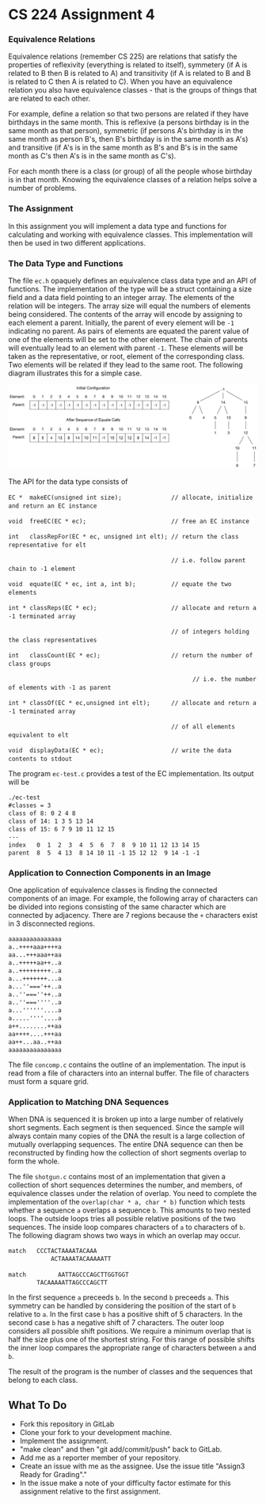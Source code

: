 # CS 224 Assignment 4

### Equivalence Relations

Equivalence relations (remember CS 225) are relations that satisfy the properties of reflexivity (everything is related to itself), symmetery (if A is related to B then B is related to A) and transitivity (if A is related to B and B is related to C then A is related to C). When you have an equivalence relation you also have equivalence classes - that is the groups of things that are related to each other. 

For example, define a relation so that two persons are related if they have birthdays in the same month. This is reflexive (a persons birthday is in the same month as that person), symmetric (if persons A's birthday is in the same month as person B's, then B's birthday is in the same month as A's) and transitive (if A's is in the same month as B's and B's is in the same month as C's then A's is in the same month as C's). 

For each month there is a class (or group) of all the people whose birthday is in that month. Knowing the equivalence classes of a relation helps solve a number of problems. 

### The Assignment

In this assignment you will implement a data type and functions for calculating and working with equivalence classes. This implementation will then be used in two different applications. 

### The Data Type and Functions

The file ``ec.h`` opaquely defines an equivalence class data type and an API of functions. The implementation of the type will be a struct containing a size field and a data field pointing to an integer array. The elements of the relation will be integers. The array size will equal the numbers of elements being considered. The contents of the array will encode by assigning to each element a parent. Initially, the parent of every element will be ``-1`` indicating no parent. As pairs of elements are equated the parent value of one of the elements will be set to the other element. The chain of parents will eventually lead to an element with parent ``-1``. These elements will be taken as the representative, or root, element of the corresponding class. Two elements will be related if they lead to the same root. The following diagram illustrates this for a simple case. 

![EC.png](EC.png)

The API for the data type consists of


``EC *  makeEC(unsigned int size);              // allocate, initialize and return an EC instance``

``void  freeEC(EC * ec);                        // free an EC instance``

``int   classRepFor(EC * ec, unsigned int elt); // return the class representative for elt``

``                                              // i.e. follow parent chain to -1 element``

``void  equate(EC * ec, int a, int b);          // equate the two elements``

``int * classReps(EC * ec);                     // allocate and return a -1 terminated array ``

``                                              // of integers holding the class representatives``

``int   classCount(EC * ec);                    // return the number of class groups ``

``													  // i.e. the number of elements with -1 as parent``

``int * classOf(EC * ec,unsigned int elt);      // allocate and return a -1 terminated array``

``                                              // of all elements equivalent to elt``

``void  displayData(EC * ec);                   // write the data contents to stdout``


The program ``ec-test.c`` provides a test of the EC implementation. Its output will be 

```
./ec-test
#classes = 3
class of 8: 0 2 4 8 
class of 14: 1 3 5 13 14 
class of 15: 6 7 9 10 11 12 15 
---
index   0  1  2  3  4  5  6  7  8  9 10 11 12 13 14 15 
parent  8  5  4 13  8 14 10 11 -1 15 12 12  9 14 -1 -1 

```

### Application to Connection Components in an Image

One application of equivalence classes is finding the connected components of an image. For example, the following array of characters can be divided into regions consisting of the same character which are connected by adjacency. There are 7 regions because the ``+`` characters exist in 3 disconnected regions. 

```
aaaaaaaaaaaaaaa
a..++++aaa++++a
aa...+++aaa++aa
a..+++++aa++..a
a..+++++++++..a
a...+++++++...a
a...''==='++..a
a..''===''++..a
a..''===''''..a
a...''''''....a
a.....''''....a
a++........++aa
aa++++....+++aa
aa++...aa..++aa
aaaaaaaaaaaaaaa
```

The file ``concomp.c`` contains the outline of an implementation. The input is read from a file of characters into an internal buffer. The file of characters must form a square grid. 

### Application to Matching DNA Sequences

When DNA is sequenced it is broken up into a large number of relatively short segments. Each segment is then sequenced. Since the sample will always contain many copies of the DNA the result is a large collection of mutually overlapping sequences. The entire DNA sequence can then be reconstructed by finding how the collection of short segments overlap to form the whole. 

The file ``shotgun.c`` contains most of an implementation that given a collection of short sequences determines the number, and members, of equivalence classes under the relation of overlap. You need to complete the implementation of the ``overlap(char * a, char * b)`` function which tests whether a sequence ``a`` overlaps a sequence ``b``. This amounts to two nested loops. The outside loops tries all possible relative positions of the two sequences. The inside loop compares characters of ``a`` to characters of ``b``. The following diagram shows two ways in which an overlap may occur.

```
match   CCCTACTAAAATACAAA
            ACTAAAATACAAAAATT

match         AATTAGCCCAGCTTGGTGGT
        TACAAAAATTAGCCCAGCTT
```

In the first sequence ``a`` preceeds ``b``. In the second ``b`` preceeds ``a``. This symmetry can be handled by considering the position of the start of ``b`` relative to ``a``. In the first case ``b`` has a positive shift of 5 characters. In the second case ``b`` has a negative shift of 7 characters. The outer loop considers all possible shift positions. We require a minimum overlap that is half the size plus one of the shortest string. For this range of possible shifts the inner loop compares the appropriate range of characters between ``a`` and ``b``. 

The result of the program is the number of classes and the sequences that belong to each class. 



## What To Do

- Fork this repository in GitLab
- Clone your fork to your development machine.
- Implement the assignment. 
- "make clean" and then "git add/commit/push" back to GitLab.
- Add me as a reporter member of your repository.
- Create an issue with me as the assignee. Use the issue title "Assign3 Ready for Grading"."
- In the issue make a note of your difficulty factor estimate for this assignment relative to the first assignment. 

